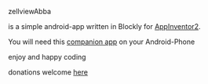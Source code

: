zellviewAbba

is a simple android-app written in Blockly for
[AppInventor2](http://ai2.appinventor.mit.edu).

You will need this
[companion app](https://play.google.com/store/apps/details?id=edu.mit.appinventor.aicompanion3&hl=de)
on your Android-Phone

enjoy and happy coding

donations welcome [here](https://www.paypal.com/cgi-bin/webscr?cmd=_s-xclick&hosted_button_id=Z3HWZPMEKBVVU&source=url)
